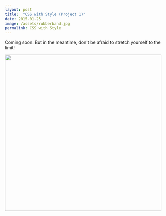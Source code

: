 ```yaml
---
layout: post
title:  "CSS with Style (Project 1)" 
date: 2015-01-25
image: /assets/rubberband.jpg
permalink: CSS with Style
---
```


Coming soon. But in the meantime, don't be afraid to stretch yourself to the limit!

<img src="{{site.baseurl}}/assets/images/images-blog-one/rubberband.jpg" width="500" height="500" />

